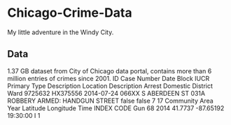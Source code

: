 # Chicago-Crime-Data
My little adventure in the Windy City.

## Data
1.37 GB dataset from City of Chicago data portal, contains more than 6 million entries of crimes since 2001. 
 ID Case Number       Date               Block IUCR Primary Type    Description Location Description Arrest Domestic District Ward
9725632    HX375556 2014-07-24 066XX S ABERDEEN ST 031A      ROBBERY ARMED: HANDGUN               STREET  false    false        7   17
   Community Area Year Latitude Longitude     Time INDEX CODE Gun            68 2014  41.7737 -87.65192 19:30:00          I   1
